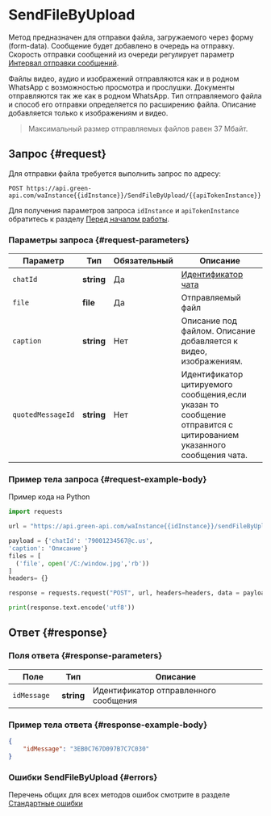 # SendFileByUpload

Метод предназначен для отправки файла, загружаемого через форму (form-data).
Сообщение будет добавлено в очередь на отправку.
Скорость отправки сообщений из очереди регулирует параметр [Интервал отправки сообщений](../send-messages-delay.md).

Файлы видео, аудио и изображений отправляются как и в родном WhatsApp с возможностью просмотра и прослушки.
Документы отправляются так же как в родном WhatsApp.
Тип отправляемого файла и способ его отправки определяется по расширению файла.
Описание добавляется только к изображениям и видео.

> Максимальный размер отправляемых файлов равен 37 Мбайт.

## Запрос {#request}

Для отправки файла требуется выполнить запрос по адресу:
```
POST https://api.green-api.com/waInstance{{idInstance}}/SendFileByUpload/{{apiTokenInstance}}
```

Для получения параметров запроса `idInstance` и `apiTokenInstance` обратитесь к разделу [Перед началом работы](../../before-start.md#parameters).

### Параметры запроса {#request-parameters}

Параметр | Тип | Обязательный | Описание
----- | ----- | ----- | -----
`chatId` | **string** | Да | [Идентификатор чата](../chat-id.md)
`file` | **file** | Да | Отправляемый файл
`caption` | **string** | Нет | Описание под файлом. Описание добавляется к видео, изображениям.
`quotedMessageId` | **string** | Нет | Идентификатор цитируемого сообщения,если указан то сообщение отправится с цитированием указанного сообщения чата.

### Пример тела запроса {#request-example-body}

Пример кода на Python

```python
import requests

url = "https://api.green-api.com/waInstance{{idInstance}}/sendFileByUpload/{{apiTokenInstance}}"

payload = {'chatId': '79001234567@c.us',
'caption': 'Описание'}
files = [
  ('file', open('/C:/window.jpg','rb'))
]
headers= {}

response = requests.request("POST", url, headers=headers, data = payload, files = files)

print(response.text.encode('utf8'))
```

## Ответ {#response}

### Поля ответа {#response-parameters}

Поле | Тип |  Описание
----- | ----- | ----- 
`idMessage ` | **string** | Идентификатор отправленного сообщения 

### Пример тела ответа {#response-example-body}

```json
{
    "idMessage": "3EB0C767D097B7C7C030"
}
```

### Ошибки SendFileByUpload {#errors}

Перечень общих для всех методов ошибок смотрите в разделе [Стандартные ошибки](../common-errors.md)

